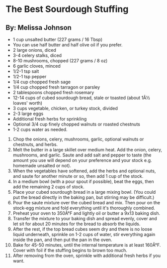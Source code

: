 # The Best Sourdough Stuffing
## By: Melissa Johnson

* 1 cup unsalted butter (227 grams / 16 Tbsp)
* You can use half butter and half olive oil if you prefer.
* 2 large onions, diced
* 3-4 celery stalks, diced
* 8-10 mushrooms, chopped (227 grams / 8 oz)
* 6 garlic cloves, minced
* 1/2-1 tsp salt
* 1/2-1 tsp pepper
* 1/4 cup chopped fresh sage
* 1/4 cup chopped fresh tarragon or parsley
* 2 tablespoons chopped fresh rosemary
* 12-14 cups of cubed sourdough bread, stale or toasted (about 1Â½ loaves' worth)
* 3 cups vegetable, chicken, or turkey stock, divided
* 2-3 large eggs
* Additional fresh herbs for sprinkling
* Optional 3/4 cup finely chopped walnuts or roasted chestnuts
* 1-2 cups water as needed.

1. Chop the onions, celery, mushrooms, garlic, optional walnuts or chestnuts, and herbs.
2. Melt the butter in a large skillet over medium heat. Add the onion, celery, mushrooms, and garlic. Saute and add salt and pepper to taste (the amount you use will depend on your preference and your stock e.g. homemade unsalted or not).
3. When the vegetables have softened, add the herbs and optional nuts, and saute for another minute or so, then add 1 cup of the stock.
4. In a medium bowl (with a pour spout if possible), beat the eggs, then add the remaining 2 cups of stock.
5. Place your cubed sourdough bread in a large mixing bowl. (You could put the bread directly in the baking pan, but stirring may be difficult.)
6. Pour the saute mixture over the cubed bread and mix. Then pour on the stock-egg mixture and fold everything until it's thoroughly combined.
7. Preheat your oven to 350Â°F and lightly oil or butter a 9x13 baking dish.
8. Transfer the mixture to your baking dish and spread evenly, cover and let sit for about 20 minutes for the bread to absorb the liquids.
9. After the rest, if the top bread cubes seem dry and there is no loose liquid underneath, sprinkle on 1-2 cups of water, stir everything again inside the pan, and then put the pan in the oven.
10. Bake for 45-50 minutes, until the internal temperature is at least 160Â°F. Cover with foil if the stuffing begins to brown too much.
11. After removing from the oven, sprinkle with additional fresh herbs if you want.
